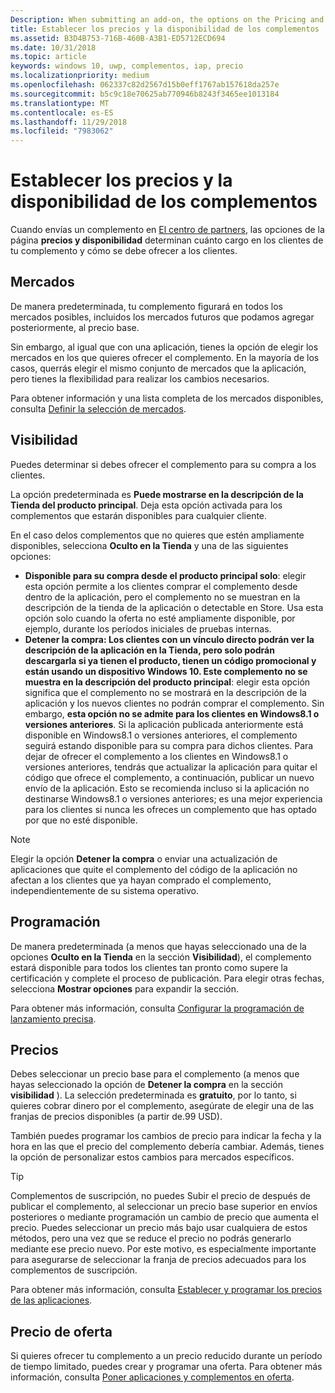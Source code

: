```yaml
---
Description: When submitting an add-on, the options on the Pricing and availability page determine what to charge for your add-on and how it should be offered to customers.
title: Establecer los precios y la disponibilidad de los complementos
ms.assetid: B3D4B753-716B-460B-A3B1-ED5712ECD694
ms.date: 10/31/2018
ms.topic: article
keywords: windows 10, uwp, complementos, iap, precio
ms.localizationpriority: medium
ms.openlocfilehash: 062337c82d2567d15b0eff1767ab157618da257e
ms.sourcegitcommit: b5c9c18e70625ab770946b8243f3465ee1013184
ms.translationtype: MT
ms.contentlocale: es-ES
ms.lasthandoff: 11/29/2018
ms.locfileid: "7983062"
---
```

# <a name="set-add-on-pricing-and-availability"></a>Establecer los precios y la disponibilidad de los complementos

Cuando envías un complemento en [El centro de partners](https://partner.microsoft.com/dashboard), las opciones de la página **precios y disponibilidad** determinan cuánto cargo en los clientes de tu complemento y cómo se debe ofrecer a los clientes.

## <a name="markets"></a>Mercados

De manera predeterminada, tu complemento figurará en todos los mercados posibles, incluidos los mercados futuros que podamos agregar posteriormente, al precio base.

Sin embargo, al igual que con una aplicación, tienes la opción de elegir los mercados en los que quieres ofrecer el complemento. En la mayoría de los casos, querrás elegir el mismo conjunto de mercados que la aplicación, pero tienes la flexibilidad para realizar los cambios necesarios. 

Para obtener información y una lista completa de los mercados disponibles, consulta [Definir la selección de mercados](define-pricing-and-market-selection.md).

## <a name="visibility"></a>Visibilidad

Puedes determinar si debes ofrecer el complemento para su compra a los clientes. 

La opción predeterminada es **Puede mostrarse en la descripción de la Tienda del producto principal**. Deja esta opción activada para los complementos que estarán disponibles para cualquier cliente. 

En el caso delos complementos que no quieres que estén ampliamente disponibles, selecciona **Oculto en la Tienda** y una de las siguientes opciones:

-   **Disponible para su compra desde el producto principal solo**: elegir esta opción permite a los clientes comprar el complemento desde dentro de la aplicación, pero el complemento no se muestran en la descripción de la tienda de la aplicación o detectable en Store. Usa esta opción solo cuando la oferta no esté ampliamente disponible, por ejemplo, durante los períodos iniciales de pruebas internas.
-   **Detener la compra: Los clientes con un vínculo directo podrán ver la descripción de la aplicación en la Tienda, pero solo podrán descargarla si ya tienen el producto, tienen un código promocional y están usando un dispositivo Windows 10. Este complemento no se muestra en la descripción del producto principal**: elegir esta opción significa que el complemento no se mostrará en la descripción de la aplicación y los nuevos clientes no podrán comprar el complemento. Sin embargo, **esta opción no se admite para los clientes en Windows8.1 o versiones anteriores**. Si la aplicación publicada anteriormente está disponible en Windows8.1 o versiones anteriores, el complemento seguirá estando disponible para su compra para dichos clientes. Para dejar de ofrecer el complemento a los clientes en Windows8.1 o versiones anteriores, tendrás que actualizar la aplicación para quitar el código que ofrece el complemento, a continuación, publicar un nuevo envío de la aplicación. Esto se recomienda incluso si la aplicación no destinarse Windows8.1 o versiones anteriores; es una mejor experiencia para los clientes si nunca les ofreces un complemento que has optado por que no esté disponible.
    
 > [!NOTE] 
 > Elegir la opción **Detener la compra** o enviar una actualización de aplicaciones que quite el complemento del código de la aplicación no afectan a los clientes que ya hayan comprado el complemento, independientemente de su sistema operativo.


## <a name="schedule"></a>Programación

De manera predeterminada (a menos que hayas seleccionado una de la opciones **Oculto en la Tienda** en la sección **Visibilidad**), el complemento estará disponible para todos los clientes tan pronto como supere la certificación y complete el proceso de publicación. Para elegir otras fechas, selecciona **Mostrar opciones** para expandir la sección. 

Para obtener más información, consulta [Configurar la programación de lanzamiento precisa](configure-precise-release-scheduling.md).


## <a name="pricing"></a>Precios

Debes seleccionar un precio base para el complemento (a menos que hayas seleccionado la opción de **Detener la compra** en la sección **visibilidad** ). La selección predeterminada es **gratuito**, por lo tanto, si quieres cobrar dinero por el complemento, asegúrate de elegir una de las franjas de precios disponibles (a partir de.99 USD).

También puedes programar los cambios de precio para indicar la fecha y la hora en las que el precio del complemento debería cambiar. Además, tienes la opción de personalizar estos cambios para mercados específicos. 

> [!TIP]
> Complementos de suscripción, no puedes Subir el precio de después de publicar el complemento, al seleccionar un precio base superior en envíos posteriores o mediante programación un cambio de precio que aumenta el precio. Puedes seleccionar un precio más bajo usar cualquiera de estos métodos, pero una vez que se reduce el precio no podrás generarlo mediante ese precio nuevo. Por este motivo, es especialmente importante para asegurarse de seleccionar la franja de precios adecuados para los complementos de suscripción. 

Para obtener más información, consulta [Establecer y programar los precios de las aplicaciones](set-and-schedule-app-pricing.md).


## <a name="sale-pricing"></a>Precio de oferta

Si quieres ofrecer tu complemento a un precio reducido durante un período de tiempo limitado, puedes crear y programar una oferta. Para obtener más información, consulta [Poner aplicaciones y complementos en oferta](put-apps-and-add-ons-on-sale.md).



